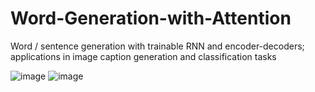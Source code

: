# Word-Generation-with-Attention
Word / sentence generation with trainable RNN and encoder-decoders; applications in image caption generation and classification tasks

![image](https://user-images.githubusercontent.com/84533632/158598908-8163a228-9218-42bb-9a00-04b677c5aa19.png)
![image](https://user-images.githubusercontent.com/84533632/156856379-ef318b55-4dc8-49ec-af9e-63c0c427d915.png)
